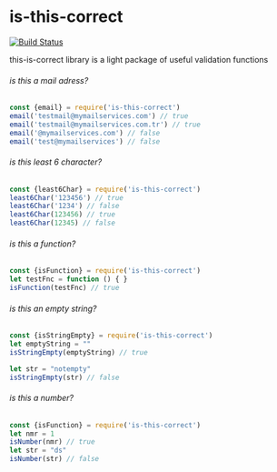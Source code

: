 # is-this-correct

[![Build Status](https://travis-ci.org/SelimAbidin/is-this-correct.svg?branch=master)](https://github.com/SelimAbidin/isCCW)


this-is-correct library is a light package of useful validation functions

###### is this a mail adress?
```js
const {email} = require('is-this-correct')
email('testmail@mymailservices.com') // true
email('testmail@mymailservices.com.tr') // true
email('@mymailservices.com') // false
email('test@mymailservices') // false
```


###### is this least 6 character?
```js
const {least6Char} = require('is-this-correct')
least6Char('123456') // true
least6Char('1234') // false
least6Char(123456) // true
least6Char(12345) // false
```

###### is this a function?
```js
const {isFunction} = require('is-this-correct')
let testFnc = function () { }
isFunction(testFnc) // true
```

###### is this an empty string?
```js
const {isStringEmpty} = require('is-this-correct')
let emptyString = ""
isStringEmpty(emptyString) // true

let str = "notempty"
isStringEmpty(str) // false
```

###### is this a number?
```js
const {isFunction} = require('is-this-correct')
let nmr = 1
isNumber(nmr) // true
let str = "ds"
isNumber(str) // false
```
